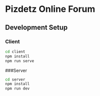 # Pizdetz Online Forum

## Development Setup

### Client

```sh
cd client
npm install 
npm run serve
```

###Server

```sh
cd server
npm install
npm run dev
```